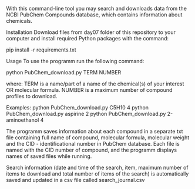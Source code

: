 With this command-line tool you may search and downloads data from the NCBI PubChem Compounds database, which contains information about chemicals.

Installation
Download files from day07 folder of this repository to your computer and install required Python packages with the command:

pip install -r requirements.txt

Usage
To use the programm run the following command:

python PubChem_download.py TERM NUMBER

where:
TERM is a name/part of a name of the chemical(s) of your interest OR molecular formula. 
NUMBER is a maximum number of compound profiles to download.

Examples:
python PubChem_download.py C5H10 4 
python PubChem_download.py aspirine 2
python PubChem_download.py 2-aminoethanol 4

The programm saves information about each compound in a separate txt file containing full name of compound, molecular formula, molecular weight and the CID - identificational number in PubChem database. Each file is named with the CID number of compound, and the programm displays names of saved files while running. 

Search information (date and time of the search, item, maximum number of items to download and total number of items of the search) is automatically saved and updated in a csv file called search_journal.csv
